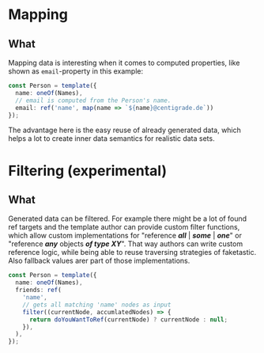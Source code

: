 # Mapping

## What

Mapping data is interesting when it comes to computed properties, like shown as `email`-property in this example:

```ts
const Person = template({
  name: oneOf(Names),
  // email is computed from the Person's name.
  email: ref('name', map(name => `${name}@centigrade.de`))
});
```

The advantage here is the easy reuse of already generated data, which helps a lot to create inner data semantics for realistic data sets.

# Filtering (experimental)

## What

Generated data can be filtered. For example there might be a lot of found ref targets and the template author can provide custom filter functions, which allow custom implementations for "reference **_all_** | **_some_** | **_one_**" or "reference **_any_** objects **_of type XY_**". That way authors can write custom reference logic, while being able to reuse traversing strategies of faketastic. Also fallback values arer part of those implementations.

```ts
const Person = template({
  name: oneOf(Names),
  friends: ref(
    'name',
    // gets all matching 'name' nodes as input
    filter((currentNode, accumlatedNodes) => {
      return doYouWantToRef(currentNode) ? currentNode : null;
    }),
  ),
});
```
